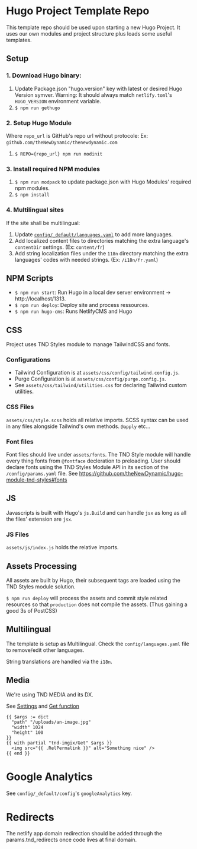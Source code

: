 # Hugo Project Template Repo

This template repo should be used upon starting a new Hugo Project. It uses our own modules and project structure plus loads some useful templates.


## Setup

### 1. Download Hugo binary:
1. Update Package.json "hugo.version" key with latest or desired Hugo Version symver. Warning: It should always match `netlify.toml`'s `HUGO_VERSION` environment variable.
2. `$ npm run gethugo`

### 2. Setup Hugo Module
Where `repo_url` is GitHub's repo url without protocole: Ex: `github.com/theNewDynamic/thenewdynamic.com` 
1. `$ REPO={repo_url} npm run modinit`

### 3. Install required NPM modules
1. `$ npm run modpack` to update package.json with Hugo Modules' required npm modules.
2. `$ npm install`

### 4. Multilingual sites
If the site shall be multilingual:

1. Update [`config/_default/languages.yaml`](https://github.com/theNewDynamic/hugo-project-template/blob/2c154bfdafb093d3fa5177174d8d50d464b12b4e/config/_default/languages.yaml#L8-L12
) to add more languages.
2. Add localized content files to directories matching the extra language's `contentDir` settings. (Ex: `content/fr`)
3. Add string localization files under the `118n` directory matching the extra languages' codes with needed strings. (Ex: `/i18n/fr.yaml`)


## NPM Scripts

- `$ npm run start`: Run Hugo in a local dev server environment -> http://localhost/1313.
- `$ npm run deploy`: Deploy site and process ressources.
- `$ npm run hugo-cms`: Runs NetlifyCMS and Hugo

## CSS

Project uses TND Styles module to manage TailwindCSS and fonts.

### Configurations

- Tailwind Configuration is at `assets/css/config/tailwind.config.js`.
- Purge Configuration is at `assets/css/config/purge.config.js`.
- See `assets/css/tailwind/utilities.css` for declaring Tailwind custom utilities.

### CSS Files
`assets/css/style.scss` holds all relative imports. 
SCSS syntax can be used in any files alongside Tailwind's own methods. `@apply` etc...

### Font files
Font files should live under `assets/fonts`. The TND Style module will handle every thing fonts from `@fontface` decleration to preloading.
User should declare fonts using the TND Styles Module API in its section of the `/config/params.yaml` file. See https://github.com/theNewDynamic/hugo-module-tnd-styles#fonts

## JS
Javascripts is built with Hugo's `js.Build` and can handle `jsx` as long as all the files' extension are `jsx`.

### JS Files
`assets/js/index.js` holds the relative imports.

## Assets Processing

All assets are built by Hugo, their subsequent tags are loaded using the TND Styles module solution.

`$ npm run deploy` will process the assets and commit style related resources so that `production` does not compile the assets. (Thus gaining a good 3s of PostCSS)

## Multilingual

The template is setup as Multilingual. Check the `config/languages.yaml` file to remove/edit other languages.

String translations are handled via the `i18n`.

## Media

We're using TND MEDIA and its DX.

See [Settings](https://github.com/theNewDynamic/hugo-module-tnd-media#settings) and [Get function](https://github.com/theNewDynamic/hugo-module-tnd-media#get)

```
{{ $args := dict 
  "path" "/uploads/an-image.jpg" 
  "width" 1024 
  "height" 100 
}}
{{ with partial "tnd-imgix/Get" $args }}
  <img src="{{ .RelPermalink }}" alt="Something nice" />
{{ end }}
```

# Google Analytics

See `config/_default/config`'s `googleAnalytics` key.

# Redirects

The netlify app domain redirection should be added through the params.tnd_redirects once code lives at final domain.